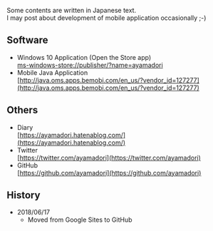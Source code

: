Some contents are written in Japanese text.  
I may post about development of mobile application occasionally ;-)

## Software
- Windows 10 Application (Open the Store app)  
[ms-windows-store://publisher/?name=ayamadori](http://tinyurl.com/ayamadori)  
- Mobile Java Application  
[http://java.oms.apps.bemobi.com/en_us/?vendor_id=127277](http://java.oms.apps.bemobi.com/en_us/?vendor_id=127277)

## Others
- Diary  
[https://ayamadori.hatenablog.com/](https://ayamadori.hatenablog.com/)
- Twitter  
[https://twitter.com/ayamadori](https://twitter.com/ayamadori)
- GitHub  
[https://github.com/ayamadori](https://github.com/ayamadori)

## History
- 2018/06/17
  * Moved from Google Sites to GitHub
